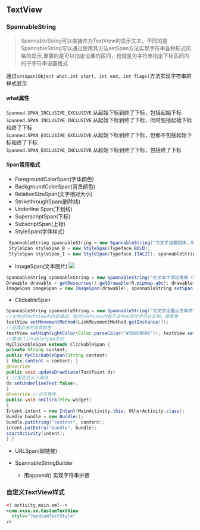 ##  TextView
### SpannableString
> SpannableString可以直接作为TextView的显示文本，不同的是SpannableString可以通过使用其方法setSpan方法实现字符串各种形式风格的显示,重要的是可以指定设置的区间，也就是为字符串指定下标区间内的子字符串设置格式

通过`setSpan(Object what,int start, int end, int flags)`方法实现字符串的样式显示
#### what属性
`Spanned.SPAN_INCLUSIVE_EXCLUSIVE` 从起始下标到终了下标，包括起始下标  
`Spanned.SPAN_INCLUSIVE_INCLUSIVE` 从起始下标到终了下标，同时包括起始下标和终了下标  
`Spanned.SPAN_EXCLUSIVE_EXCLUSIVE` 从起始下标到终了下标，但都不包括起始下标和终了下标  
`Spanned.SPAN_EXCLUSIVE_INCLUSIVE` 从起始下标到终了下标，包括终了下标
#### Span常用格式
- ForegroundColorSpan(字体颜色)
- BackgroundColorSpan(背景颜色)
- RelativeSizeSpan(文字相对大小)
- StrikethroughSpan(删除线)
- Underline Span(下划线)
- SuperscriptSpan(下标)
- SubscriptSpan(上标)
- StyleSpan(字体样式)
```java
 SpannableString spannableString = new SpannableString("为文字设置粗体、斜体风格"); 
 StyleSpan styleSpan_B = new StyleSpan(Typeface.BOLD);
 StyleSpan styleSpan_I = new StyleSpan(Typeface.ITALIC); spannableString.setSpan(styleSpan_B,5,7,Spanned.SPAN_INCLUSIVE_EXCLUSIVE);
```
- ImageSpan(文本图片)
![](https://upload-images.jianshu.io/upload_images/430632-e45de5724bc6b02d.jpg)
```java
SpannableString spannableString = new SpannableString("在文本中添加表情（表情）"); 
Drawable drawable = getResources().getDrawable(R.mipmap.a9c); drawable.setBounds(0, 0, 42, 42); 
ImageSpan imageSpan = new ImageSpan(drawable); spannableString.setSpan(imageSpan, 6, 8,Spanned.SPAN_INCLUSIVE_EXCLUSIVE); textView.setText(spannableString);
```
- ClickableSpan
```java
SpannableString spannableString = new SpannableString("为文字设置点击事件"); MyClickableSpan clickableSpan = new MyClickableSpan("http://www.jianshu.com/users/dbae9ac95c78"); spannableString.setSpan(clickableSpan, 5, spannableString.length(), Spanned.SPAN_INCLUSIVE_EXCLUSIVE); 
//支持对TextView的内容滑动，但对Textview内容不支持长按文字可以复制，搜索等
textView.setMovementMethod(LinkMovementMethod.getInstance()); 
//设置点击时背景颜色
textView.setHighlightColor(Color.parseColor("#36969696")); textView.setText(spannableString); /***************************************************************/  class
//重写ClickableSpan方法
MyClickableSpan extends ClickableSpan { 
private String content; 
public MyClickableSpan(String content) 
{ this.content = content; } 
@Override 
public void updateDrawState(TextPaint ds) 
{ //是否显示下滑线 
ds.setUnderlineText(false); 
} 
@Override //点击事件
public void onClick(View widget) 
{ 
Intent intent = new Intent(MainActivity.this, OtherActivity.class);
Bundle bundle = new Bundle(); 
bundle.putString("content", content);
intent.putExtra("bundle", bundle); 
startActivity(intent); 
} }
```
- URLSpan(超链接)

- SpannableStringBuilder
  * 用append() 实现字符串拼接
### 自定义TextView样式
```xml
<! activity_main.xml-->
<com.xxxx.xx.CustomTextView
  style="?mediumTextStyle"
/>
```
